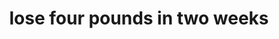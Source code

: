---
id: "3"
image: '03.jpg'
name: "dietitin slimming"
title: "lose four pounds in two weeks"
category: "groom package"
price: "1600"
time: "14 day"
content: "Lorem ipsum dolor sit amet, consectetur adipiscing elit, sed do eiusmod tempor incididunt ut labore et dolore magna"
package_included: "Lorem ipsum dolor sit amet, consectetur adipiscing elit, sed do eiusmod tempor incididunt ut labore et dolore magna"
---